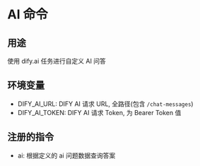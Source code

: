 # AI 命令

## 用途

使用 dify.ai 任务进行自定义 AI 问答

## 环境变量

-   DIFY_AI_URL: DIFY AI 请求 URL, 全路径(包含 `/chat-messages`)
-   DIFY_AI_TOKEN: DIFY AI 请求 Token, 为 Bearer Token 值

## 注册的指令

-   ai: 根据定义的 ai 问题数据查询答案
